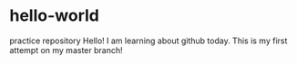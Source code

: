 # hello-world
practice repository
Hello! I am learning about github today. This is my first attempt on my master branch!
